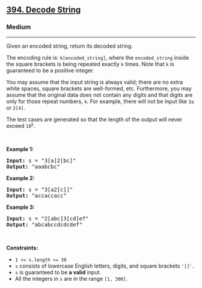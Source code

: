 <h2><a href="https://leetcode.com/problems/decode-string/">394. Decode String</a></h2><h3>Medium</h3><hr><div style="user-select: auto;"><p style="user-select: auto;">Given an encoded string, return its decoded string.</p>

<p style="user-select: auto;">The encoding rule is: <code style="user-select: auto;">k[encoded_string]</code>, where the <code style="user-select: auto;">encoded_string</code> inside the square brackets is being repeated exactly <code style="user-select: auto;">k</code> times. Note that <code style="user-select: auto;">k</code> is guaranteed to be a positive integer.</p>

<p style="user-select: auto;">You may assume that the input string is always valid; there are no extra white spaces, square brackets are well-formed, etc. Furthermore, you may assume that the original data does not contain any digits and that digits are only for those repeat numbers, <code style="user-select: auto;">k</code>. For example, there will not be input like <code style="user-select: auto;">3a</code> or <code style="user-select: auto;">2[4]</code>.</p>

<p style="user-select: auto;">The test cases are generated so that the length of the output will never exceed <code style="user-select: auto;">10<sup style="user-select: auto;">5</sup></code>.</p>

<p style="user-select: auto;">&nbsp;</p>
<p style="user-select: auto;"><strong class="example" style="user-select: auto;">Example 1:</strong></p>

<pre style="user-select: auto;"><strong style="user-select: auto;">Input:</strong> s = "3[a]2[bc]"
<strong style="user-select: auto;">Output:</strong> "aaabcbc"
</pre>

<p style="user-select: auto;"><strong class="example" style="user-select: auto;">Example 2:</strong></p>

<pre style="user-select: auto;"><strong style="user-select: auto;">Input:</strong> s = "3[a2[c]]"
<strong style="user-select: auto;">Output:</strong> "accaccacc"
</pre>

<p style="user-select: auto;"><strong class="example" style="user-select: auto;">Example 3:</strong></p>

<pre style="user-select: auto;"><strong style="user-select: auto;">Input:</strong> s = "2[abc]3[cd]ef"
<strong style="user-select: auto;">Output:</strong> "abcabccdcdcdef"
</pre>

<p style="user-select: auto;">&nbsp;</p>
<p style="user-select: auto;"><strong style="user-select: auto;">Constraints:</strong></p>

<ul style="user-select: auto;">
	<li style="user-select: auto;"><code style="user-select: auto;">1 &lt;= s.length &lt;= 30</code></li>
	<li style="user-select: auto;"><code style="user-select: auto;">s</code> consists of lowercase English letters, digits, and square brackets <code style="user-select: auto;">'[]'</code>.</li>
	<li style="user-select: auto;"><code style="user-select: auto;">s</code> is guaranteed to be <strong style="user-select: auto;">a valid</strong> input.</li>
	<li style="user-select: auto;">All the integers in <code style="user-select: auto;">s</code> are in the range <code style="user-select: auto;">[1, 300]</code>.</li>
</ul>
</div>